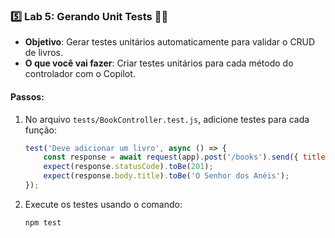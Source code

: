 ### 5️⃣ **Lab 5: Gerando Unit Tests** 🔧✅

- **Objetivo**: Gerar testes unitários automaticamente para validar o CRUD de livros.
- **O que você vai fazer**: Criar testes unitários para cada método do controlador com o Copilot.

#### Passos:

1. No arquivo `tests/BookController.test.js`, adicione testes para cada função:
   ```javascript
   test('Deve adicionar um livro', async () => {
       const response = await request(app).post('/books').send({ title: 'O Senhor dos Anéis', author: 'J.R.R. Tolkien' });
       expect(response.statusCode).toBe(201);
       expect(response.body.title).toBe('O Senhor dos Anéis');
   });
   ```
2. Execute os testes usando o comando:
   ```bash
   npm test
   ```